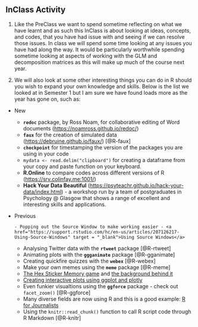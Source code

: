 
## InClass Activity

1. Like the PreClass we want to spend sometime reflecting on what we have learnt and as such this InClass is about looking at ideas, concepts, and codes, that you have had issue with and seeing if we can resolve those issues. In class we will spend some time looking at any issues you have had along the way. It would be particularly worthwhile spending sometime looking at aspects of working with the GLM and decomposition matrices as this will make up much of the course next year.

2. We will also look at some other interesting things you can do in R should you wish to expand your own knowledge and skills. Below is the list we looked at in Semester 1 but I am sure we have found loads more as the year has gone on, such as:

* New

     - **`redoc`** package, by Ross Noam, for collaborative editing of Word documents (https://noamross.github.io/redoc/)
     - **`faux`** for the creation of simulated data (https://debruine.github.io/faux/) [@R-faux]
     - **`checkpoint`** for timestamping the version of the packages you are using in your code
     - `mydata <- read.delim("clipboard")` for creating a dataframe from your copy and paste function on your keyboard.
     - **R.Online** to compare codes across different versions of R (https://srv.colinfay.me:1001/)
     - **Hack Your Data Beautiful** (https://psyteachr.github.io/hack-your-data/index.html) - a workshop run by a team of postgraduates in Psychology @ Glasgow that shows a range of excellent and interesting skills and applications.

* Previous

      - Popping out the Source Window to make working easier - <a href="https://support.rstudio.com/hc/en-us/articles/207126217-Using-Source-Windows" target = "_blank">Using Source Windows</a>
     - Analysing Twitter data with the **`rtweet`** package [@R-rtweet]
     - Animating plots with the **`ggganimate`** package [@R-gganimate]
     - Creating quickfire quizzes with the **`webex`** [@R-webex]
     - Make your own memes using the **`meme`** package [@R-meme]
     - <a href="https://dreamrs.shinyapps.io/memory-hex/" target = "_blank">The Hex Sticker Memory game</a> and <a href="https://community.rstudio.com/t/shiny-contest-submission-hex-memory-game/25336" target = "_blank">the background behind it</a>
     - <a href = "https://datatitian.com/how-to-turn-your-ggplot2-visualization-into-an-interactive-tweet/" target = "_blank">Creating interactive plots using ggplot and plotly</a>
     - Even funkier visualtions using the **`ggforce`** package - check out `facet_zoom()` [@R-ggforce]
     - Many diverse fields are now using R and this is a good example: <a href = "https://learn.r-journalism.com/en/" target = "_blank">R for Journalists</a>
     - Using the `knitr::read_chunk()` function to call R script code through R Markdown [@R-knitr]
